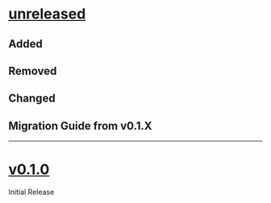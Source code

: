 # [unreleased](https://github.com/author/mr-package/releases/tags/)
## Added

## Removed

## Changed

## Migration Guide from v0.1.X

---

# [v0.1.0](https://github.com/author/mr-package/releases/tags/v0.1.0)
Initial Release
